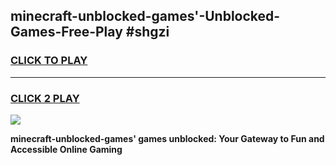 
## minecraft-unblocked-games'-Unblocked-Games-Free-Play #shgzi
<h3>
<a href="https://us.freeplayer.one?title=minecraft-unblocked-games'&ref=9M">CLICK TO PLAY</a></h3>
<hr>

<h3>
<a href="https://us.freeplayer.one?title=minecraft-unblocked-games'&ref=9M">CLICK 2 PLAY</a>
  
</h3>

<a href="https://us.freeplayer.one?title=minecraft-unblocked-games'&ref=9M"><img src="https://clearcache.store/games.png"></a>


**minecraft-unblocked-games' games unblocked: Your Gateway to Fun and Accessible Online Gaming**

